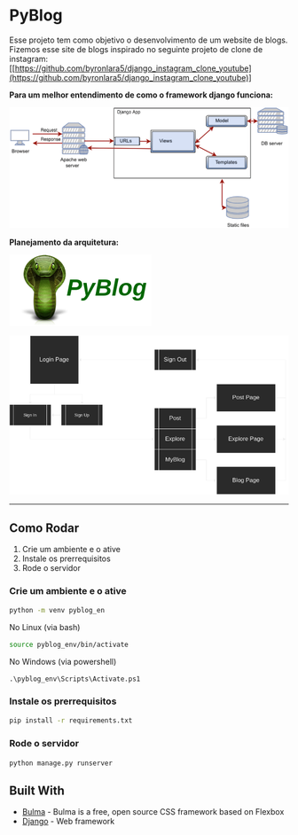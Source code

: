 # PyBlog


Esse projeto tem como objetivo o desenvolvimento de um website de blogs. Fizemos esse site de blogs inspirado no seguinte projeto de clone de instagram: [[https://github.com/byronlara5/django_instagram_clone_youtube](https://github.com/byronlara5/django_instagram_clone_youtube)]

**Para um melhor entendimento de como o framework django funciona:**

![Untitled](README/Untitled.png)


**Planejamento da arquitetura:**

![Untitled](README/pyblog_logo.png)

![Untitled](README/pyblog_architecture.png)

---

## Como Rodar

1. Crie um ambiente e o ative
2. Instale os prerrequisitos
3. Rode o servidor

### Crie um ambiente e o ative

```bash
python -m venv pyblog_en
```

No Linux (via bash)

```bash
source pyblog_env/bin/activate

```

No Windows (via powershell)

```
.\pyblog_env\Scripts\Activate.ps1

```

### Instale os prerrequisitos

```bash
pip install -r requirements.txt

```

### Rode o servidor

```bash
python manage.py runserver

```

## Built With

- [Bulma](https://bulma.io/) - Bulma is a free, open source CSS framework based on Flexbox
- [Django](https://www.djangoproject.com/) - Web framework